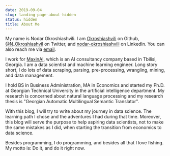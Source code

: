 ```yaml
---
date: 2019-09-04
slug: landing-page-about-hidden
status: hidden
title: About Me
---
```


My name is Nodar Okroshiashvili. I am [Okroshiashvili](https://github.com/Okroshiashvili/) on Github, [@N_Okroshiashvil](https://twitter.com/N_Okroshiashvil/) on Twitter, and [nodar-okroshiashvili](https://www.linkedin.com/in/nodar-okroshiashvili/) on LinkedIn. You can also reach me via [email](mailto:n.okroshiashvili@gmail.com).

I work for [MaxinAI](https://maxinai.com/), which is an AI consultancy company based in Tbilisi, Georgia. I am a data scientist and machine learning engineer. Long story short, I do lots of data scraping, parsing, pre-processing, wrangling, mining, and data management.

I hold BS in Business Administration, MA in Economics and started my Ph.D. at Georgian Technical University in the artificial intelligence department. My research is concerned about natural language processing and my research thesis is "Georgian Automatic Multilingual Semantic Translator".

With this blog, I will try to write about my journey in data science. The learning path I chose and the adventures I had during that time. Moreover, this blog will serve the purpose to help aspiring data scientists, not to make the same mistakes as I did, when starting the transition from economics to data science.

Besides programming, I do programming, and besides all that I love fishing. My motto is: Do it, and do it right now.
